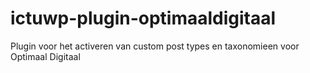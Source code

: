 # ictuwp-plugin-optimaaldigitaal
Plugin voor het activeren van custom post types en taxonomieen voor Optimaal Digitaal
